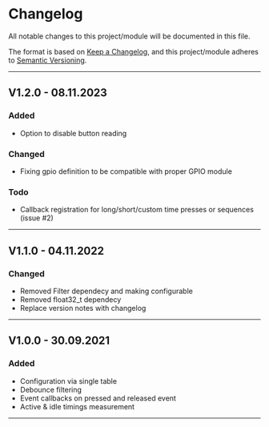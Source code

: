 # Changelog
All notable changes to this project/module will be documented in this file.

The format is based on [Keep a Changelog](https://keepachangelog.com/en/1.0.0/),
and this project/module adheres to [Semantic Versioning](https://semver.org/spec/v2.0.0.html).

---
## V1.2.0 - 08.11.2023

### Added
 - Option to disable button reading

### Changed
 - Fixing gpio definition to be compatible with proper GPIO module

### Todo
 - Callback registration for long/short/custom time presses or sequences (issue #2)

---
## V1.1.0 - 04.11.2022

### Changed
 - Removed Filter dependecy and making configurable
 - Removed float32_t dependecy
 - Replace version notes with changelog

---
## V1.0.0 - 30.09.2021

### Added
 - Configuration via single table
 - Debounce filtering
 - Event callbacks on pressed and released event
 - Active & idle timings measurement
---